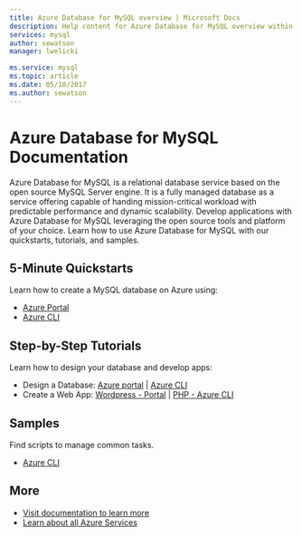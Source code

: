 ```yaml
---
title: Azure Database for MySQL overview | Microsoft Docs
description: Help content for Azure Database for MySQL overview within Azure portal
services: mysql
author: sewatson
manager: lwelicki

ms.service: mysql
ms.topic: article
ms.date: 05/10/2017
ms.author: sewatson
---
```


# Azure Database for MySQL Documentation

Azure Database for MySQL is a relational database service based on the open source MySQL Server engine.  It is a fully managed database as a service offering capable of handing mission-critical workload with predictable performance and dynamic scalability. Develop applications with Azure Database for MySQL leveraging the open source tools and platform of your choice. Learn how to use Azure Database for MySQL with our quickstarts, tutorials, and samples.

## 5-Minute Quickstarts

Learn how to create a MySQL database on Azure using:

- [Azure Portal](/azure/mysql/quickstart-create-mysql-server-database-using-azure-portal)
- [Azure CLI](/azure/mysql/quickstart-create-mysql-server-database-using-azure-cli)

## Step-by-Step Tutorials

Learn how to design your database and develop apps:

- Design a Database: [Azure portal](/azure/mysql/tutorial-design-database-using-portal) |  [Azure CLI](/azure/mysql/tutorial-design-database-using-cli)
- Create a Web App: [Wordpress - Portal](/azure/app-service-web/app-service-web-create-web-app-from-marketplace?toc=%2fazure%2fmysql%2ftoc.json) |  [PHP - Azure CLI](/azure/app-service-web/app-service-web-tutorial-php-mysql?toc=%2fazure%2fmysql%2ftoc.json)

## Samples 

Find scripts to manage common tasks.

- [Azure CLI](/azure/mysql/reference-azure-cli)

## More

- [Visit documentation to learn more](/azure/mysql/index)
- [Learn about all Azure Services](https://aka.ms/j3wr7y)